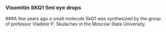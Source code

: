 ### Visomitin SKQ1 5ml eye drops
###A few years ago a small molecule SkQ1 was synthesized by the group of professor Vladimir P. Skulachev in the Moscow State University. 

<!--
**Buy-visomitin-skq1-eye-drops/Buy-Visomitin-SKQ1-eye-drops** is a ✨ _special_ ✨ repository because its `README.md` (this file) appears on your GitHub profile.
